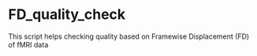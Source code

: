 # FD_quality_check
This script helps checking quality based on Framewise Displacement (FD) of fMRI data 

